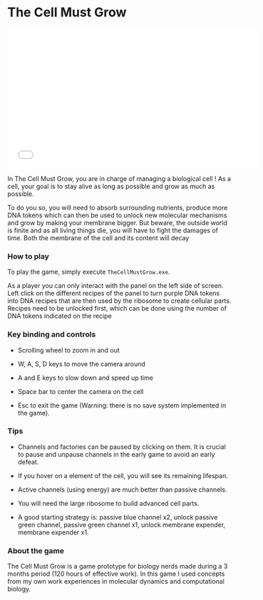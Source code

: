 
# The Cell Must Grow

<center>
 <iframe width="560" 
         height="315" 
         src="[YOUTUBE_LINK](https://youtu.be/qi27V064opM)" 
         title="Gameplay video" 
         frameborder="0" 
         allow="accelerometer; autoplay; clipboard-write; encrypted-media; gyroscope; picture-in-picture" 
         allowfullscreen>
 </iframe>
</center>

In The Cell Must Grow, you are in charge of managing a biological cell ! As a cell, your goal is to stay alive as long as possible and grow as much as possible.

To do you so, you will need to absorb surrounding nutrients, produce more DNA tokens which can then be used to unlock new molecular mechanisms and grow by making your membrane bigger. But beware, the outside world is finite and as all living things die, you will have to fight the damages of time. Both the membrane of the cell and its content will decay

### How to play

To play the game, simply execute `TheCellMustGrow.exe`.

As a player you can only interact with the panel on the left side of screen. Left click on the different recipes of the panel to turn purple DNA tokens into DNA recipes that are then used by the ribosome to create cellular parts. Recipes need to be unlocked first, which can be done using the number of DNA tokens indicated on the recipe

### Key binding and controls

- Scrolling wheel to zoom in and out

- W, A, S, D keys to move the camera around

- A and E keys to slow down and speed up time

- Space bar to center the camera on the cell

- Esc to exit the game (Warning: there is no save system implemented in the game).

### Tips

- Channels and factories can be paused by clicking on them. It is crucial to pause and unpause channels in the early game to avoid an early defeat.

- If you hover on a element of the cell, you will see its remaining lifespan.

- Active channels (using energy) are much better than passive channels.

- You will need the large ribosome to build advanced cell parts.

- A good starting strategy is: passive blue channel x2, unlock passive green channel, passive green channel x1, unlock membrane expender, membrane expender x1.

### About the game

The Cell Must Grow is a game prototype for biology nerds made during a 3 months period (120 hours of effective work). In this game I used concepts from my own work experiences in molecular dynamics and computational biology. 
